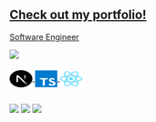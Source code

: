 <a href="https://gabrielnogueira.tech/"><h2>Check out my portfolio!</h2></a>

<a href="https://gabrielnogueira.tech/">Software Engineer</a>

<div>
  <a href="https://gabrielnogueira.tech/">
  <img height="170em" src="https://github-readme-stats.vercel.app/api/top-langs/?username=bbynog&layout=compact&langs_count=7&theme=tokyonight"/>
</div>
<div style="display: inline_block"><br>
    <img align="center" alt="BBY-Next" height="30" width="40" src="https://raw.githubusercontent.com/devicons/devicon/master/icons/nextjs/nextjs-original.svg">
    <img align="center" alt="BBY-Ts" height="30" width="40" src="https://raw.githubusercontent.com/devicons/devicon/master/icons/typescript/typescript-plain.svg">
    <img align="center" alt="BBY-React" height="30" width="40" src="https://raw.githubusercontent.com/devicons/devicon/master/icons/react/react-original.svg">
</div>
  
 ##
  
<div>
  <a href="https://gabrielnogueira.tech" target="_blank"><img src="https://img.shields.io/badge/Portfolio-%23000000.svg?style=for-the-badge&logo=firefox&logoColor=#FF7139"></a>
  <a href = "mailto:gcruznogueira@gmail.com"><img src="https://img.shields.io/badge/-Gmail-%23333?style=for-the-badge&logo=gmail&logoColor=white" target="_blank"></a>
  <a href="https://linkedin.com/in/bbynog" target="_blank"><img src="https://img.shields.io/badge/-LinkedIn-%230077B5?style=for-the-badge&logo=linkedin&logoColor=white" target="_blank"></a> 
</div>
